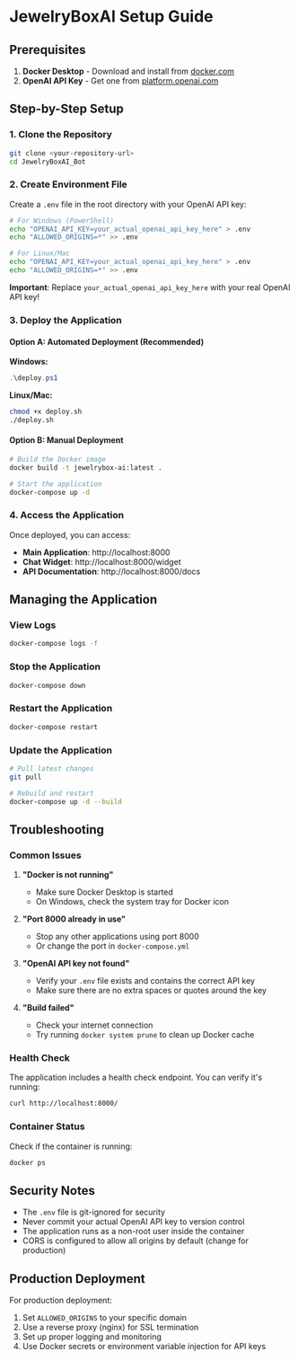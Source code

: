 # JewelryBoxAI Setup Guide

## Prerequisites

1. **Docker Desktop** - Download and install from [docker.com](https://www.docker.com/products/docker-desktop/)
2. **OpenAI API Key** - Get one from [platform.openai.com](https://platform.openai.com/api-keys)

## Step-by-Step Setup

### 1. Clone the Repository
```bash
git clone <your-repository-url>
cd JewelryBoxAI_Bot
```

### 2. Create Environment File
Create a `.env` file in the root directory with your OpenAI API key:

```bash
# For Windows (PowerShell)
echo "OPENAI_API_KEY=your_actual_openai_api_key_here" > .env
echo "ALLOWED_ORIGINS=*" >> .env

# For Linux/Mac
echo "OPENAI_API_KEY=your_actual_openai_api_key_here" > .env
echo "ALLOWED_ORIGINS=*" >> .env
```

**Important**: Replace `your_actual_openai_api_key_here` with your real OpenAI API key!

### 3. Deploy the Application

#### Option A: Automated Deployment (Recommended)

**Windows:**
```powershell
.\deploy.ps1
```

**Linux/Mac:**
```bash
chmod +x deploy.sh
./deploy.sh
```

#### Option B: Manual Deployment
```bash
# Build the Docker image
docker build -t jewelrybox-ai:latest .

# Start the application
docker-compose up -d
```

### 4. Access the Application

Once deployed, you can access:
- **Main Application**: http://localhost:8000
- **Chat Widget**: http://localhost:8000/widget
- **API Documentation**: http://localhost:8000/docs

## Managing the Application

### View Logs
```bash
docker-compose logs -f
```

### Stop the Application
```bash
docker-compose down
```

### Restart the Application
```bash
docker-compose restart
```

### Update the Application
```bash
# Pull latest changes
git pull

# Rebuild and restart
docker-compose up -d --build
```

## Troubleshooting

### Common Issues

1. **"Docker is not running"**
   - Make sure Docker Desktop is started
   - On Windows, check the system tray for Docker icon

2. **"Port 8000 already in use"**
   - Stop any other applications using port 8000
   - Or change the port in `docker-compose.yml`

3. **"OpenAI API key not found"**
   - Verify your `.env` file exists and contains the correct API key
   - Make sure there are no extra spaces or quotes around the key

4. **"Build failed"**
   - Check your internet connection
   - Try running `docker system prune` to clean up Docker cache

### Health Check
The application includes a health check endpoint. You can verify it's running:
```bash
curl http://localhost:8000/
```

### Container Status
Check if the container is running:
```bash
docker ps
```

## Security Notes

- The `.env` file is git-ignored for security
- Never commit your actual OpenAI API key to version control
- The application runs as a non-root user inside the container
- CORS is configured to allow all origins by default (change for production)

## Production Deployment

For production deployment:
1. Set `ALLOWED_ORIGINS` to your specific domain
2. Use a reverse proxy (nginx) for SSL termination
3. Set up proper logging and monitoring
4. Use Docker secrets or environment variable injection for API keys 